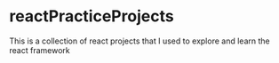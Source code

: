 # reactPracticeProjects
This is a collection of react projects that I used to explore and learn the react framework